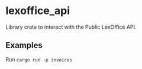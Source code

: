 # lexoffice_api

Library crate to interact with the Public LexOffice API.

## Examples

Run `cargo run -p invoices`